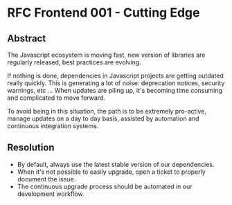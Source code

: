 # RFC Frontend 001 - Cutting Edge

## Abstract

The Javascript ecosystem is moving fast, new version of libraries are regularly released, best practices are evolving.

If nothing is done, dependencies in Javascript projects are getting outdated really quickly. This is generating a lot of noise: deprecation notices, security warnings, etc ... When updates are piling up, it's becoming time consuming and complicated to move forward. 

To avoid being in this situation, the path is to be extremely pro-active, manage updates on a day to day basis, assisted by automation and continuous integration systems.

## Resolution

 - By default, always use the latest stable version of our dependencies.
 - When it's not possible to easily upgrade, open a ticket to properly document the issue.
 - The continuous upgrade process should be automated in our development workflow.
